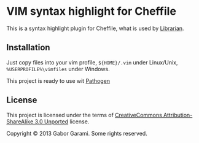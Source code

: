 VIM syntax highlight for Cheffile
=================================

This is a syntax highlight plugin for Cheffile, what is used by [Librarian](https://github.com/applicationsonline/librarian).

Installation
------------

Just copy files into your vim profile, `${HOME}/.vim` under Linux/Unix, `%USERPROFILE%\vimfiles` under Windows.

This project is ready to use wit [Pathogen](https://github.com/tpope/vim-pathogen)

License
-------


This project is licensed under the terms of [CreativeCommons Attribution-ShareAlike 3.0 Unported](http://creativecommons.org/licenses/by-sa/3.0/) license.

Copyright &copy; 2013 Gabor Garami. Some rights reserved.
